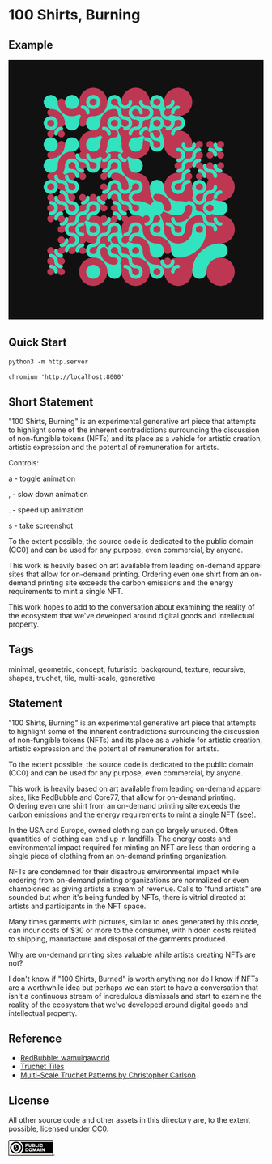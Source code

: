 100 Shirts, Burning
===

Example
---

[![100 shirts, burning screenshot](../img/100shirts_0.png)](https://github.com/abetusk/iao/tree/main/100-shirts-burning_iteration-0)

Quick Start
---

```
python3 -m http.server
```

```
chromium 'http://localhost:8000'
```

Short Statement
---

"100 Shirts, Burning" is an experimental generative art piece that attempts to highlight some of the inherent contradictions surrounding the discussion of non-fungible tokens (NFTs) and its place as a vehicle for artistic creation, artistic expression and the potential of remuneration for artists.

Controls:

a - toggle animation

, - slow down animation

. - speed up animation

s - take screenshot

To the extent possible, the source code is dedicated to the public domain (CC0) and can be used for any purpose, even commercial, by anyone.

This work is heavily based on art available from leading on-demand apparel sites that allow for on-demand printing. Ordering even one shirt from an on-demand printing site exceeds the carbon emissions and the energy requirements to mint a single NFT.

This work hopes to add to the conversation about examining the reality of the ecosystem that we've developed around digital goods and intellectual property.

Tags
---

minimal, geometric, concept, futuristic, background, texture, recursive, shapes, truchet, tile, multi-scale, generative

Statement
---

"100 Shirts, Burning" is an experimental generative art piece that
attempts to highlight some of the inherent contradictions
surrounding the discussion of non-fungible tokens (NFTs) and
its place as a vehicle for artistic creation, artistic expression
and the potential of remuneration for artists.

To the extent possible, the source code is dedicated to the public
domain (CC0) and can be used for any purpose, even commercial, by anyone.

This work is heavily based on art available from leading on-demand
apparel sites, like RedBubble and Core77, that allow for on-demand printing.
Ordering even one shirt from an on-demand printing site exceeds the carbon
emissions and the energy requirements to mint a single NFT ([see](https://web.archive.org/web/20220110140514/https://twitter.com/Supernova_Style/status/1459045172420005888)).

In the USA and Europe, owned clothing can go largely unused.
Often quantities of clothing can end up in landfills.
The energy costs and environmental impact required for minting an NFT
are less than ordering a single piece of clothing from an on-demand
printing organization.

NFTs are condemned for their disastrous environmental
impact while ordering from on-demand printing organizations are normalized or
even championed as giving artists a stream of revenue.
Calls to "fund artists" are sounded but
when it's being funded by NFTs, there is vitriol
directed at artists and participants in the NFT
space.

Many times garments with pictures, similar to
ones generated by this code, can incur costs of $30
or more to the consumer, with hidden costs related to
shipping, manufacture and disposal of the garments produced.

Why are on-demand printing sites valuable while artists creating
NFTs are not?

I don't know if "100 Shirts, Burned"
is worth anything nor do I know if NFTs are
a worthwhile idea but perhaps we can start
to have a conversation that isn't a continuous
stream of incredulous dismissals and start to examine
the reality of the ecosystem that we've developed
around digital goods and intellectual property.

Reference
---

* [RedBubble: wamuigaworld](https://www.redbubble.com/i/t-shirt/Minimalism-Truchet-Patterns-Generative-art-by-wamuigaworld/94064688.WFLAH)
* [Truchet Tiles](https://en.wikipedia.org/wiki/Truchet_tiles)
* [Multi-Scale Truchet Patterns by Christopher Carlson](https://archive.bridgesmathart.org/2018/bridges2018-39.pdf)

License
---

All other source code and other assets in this directory are, to the extent possible, licensed
under [CC0](https://creativecommons.org/publicdomain/zero/1.0/).

![CC0](../img/cc0_88x31.png).
